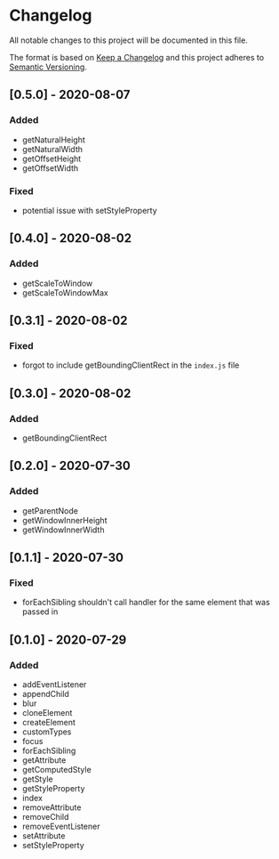 # Changelog
All notable changes to this project will be documented in this file.

The format is based on [Keep a Changelog](http://keepachangelog.com/en/1.0.0/)
and this project adheres to [Semantic Versioning](http://semver.org/spec/v2.0.0.html).

## [0.5.0] - 2020-08-07

### Added

* getNaturalHeight
* getNaturalWidth
* getOffsetHeight
* getOffsetWidth

### Fixed

* potential issue with setStyleProperty

## [0.4.0] - 2020-08-02

### Added

* getScaleToWindow
* getScaleToWindowMax

## [0.3.1] - 2020-08-02

### Fixed

* forgot to include getBoundingClientRect in the `index.js` file

## [0.3.0] - 2020-08-02

### Added

* getBoundingClientRect

## [0.2.0] - 2020-07-30

### Added

* getParentNode
* getWindowInnerHeight
* getWindowInnerWidth

## [0.1.1] - 2020-07-30

### Fixed

* forEachSibling shouldn't call handler for the same element that was passed in

## [0.1.0] - 2020-07-29

### Added

* addEventListener
* appendChild
* blur
* cloneElement
* createElement
* customTypes
* focus
* forEachSibling
* getAttribute
* getComputedStyle
* getStyle
* getStyleProperty
* index
* removeAttribute
* removeChild
* removeEventListener
* setAttribute
* setStyleProperty
